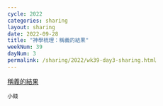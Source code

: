 ```yaml
---
cycle: 2022
categories: sharing
layout: sharing
date: 2022-09-28
title: "神學梳理：稱義的結果"
weekNum: 39
dayNum: 3
permalink: /sharing/2022/wk39-day3-sharing.html
---
```


[稱義的結果](https://eccseattle.github.io/media/sharing/2022/wk039/2022-09-28-bin.m4a)

`小錢`
